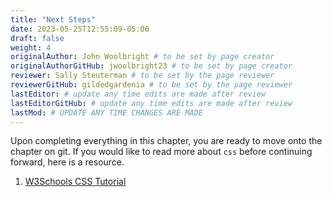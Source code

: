```yaml
---
title: "Next Steps"
date: 2023-05-25T12:55:09-05:00
draft: false
weight: 4
originalAuthor: John Woolbright # to be set by page creator
originalAuthorGitHub: jwoolbright23 # to be set by page creator
reviewer: Sally Steuterman # to be set by the page reviewer
reviewerGitHub: gildedgardenia # to be set by the page reviewer
lastEditor: # update any time edits are made after review
lastEditorGitHub: # update any time edits are made after review
lastMod: # UPDATE ANY TIME CHANGES ARE MADE
---
```


Upon completing everything in this chapter, you are ready to move onto the chapter on git. If you would like to read more about `css` before continuing forward, here is a resource.

1. [W3Schools CSS Tutorial](http://localhost:8081/devdocs_en_css_2025-01/index)